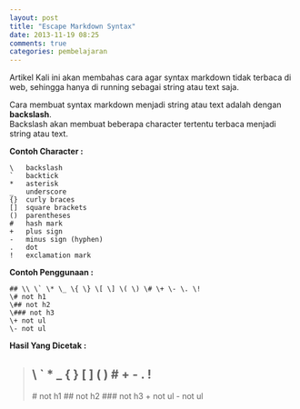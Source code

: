 ```yaml
---
layout: post
title: "Escape Markdown Syntax"
date: 2013-11-19 08:25
comments: true
categories: pembelajaran
---
```


Artikel Kali ini akan membahas cara agar syntax markdown tidak terbaca di web, sehingga hanya di running sebagai string atau text saja.

<!-- more -->

Cara membuat syntax markdown menjadi string atau text adalah dengan <b>backslash</b>.<br>
Backslash akan membuat beberapa character tertentu terbaca menjadi string atau text.

<b>Contoh Character : </b>   

```
\   backslash
`   backtick
*   asterisk
_   underscore
{}  curly braces
[]  square brackets
()  parentheses
#   hash mark
+   plus sign
-   minus sign (hyphen)
.   dot
!   exclamation mark
```

<b>Contoh Penggunaan : </b>
```
## \\ \` \* \_ \{ \} \[ \] \( \) \# \+ \- \. \!
\# not h1
\## not h2
\### not h3
\+ not ul
\- not ul 
```

<b>Hasil Yang Dicetak : </b><br>
> ## \\ \` \* \_ \{ \} \[ \] \( \) \# \+ \- \. \!
> \# not h1
> \## not h2
> \### not h3
> \+ not ul
> \- not ul 
